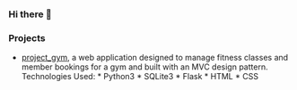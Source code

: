 ### Hi there 👋

### Projects


<!--
**michaelmjh/michaelmjh** is a ✨ _special_ ✨ repository because its `README.md` (this file) appears on your GitHub profile.

Here are some ideas to get you started:

- 🔭 I’m currently working on ...
- 🌱 I’m currently learning ...
- 👯 I’m looking to collaborate on ...
- 🤔 I’m looking for help with ...
- 💬 Ask me about ...
- 📫 How to reach me: ...
- 😄 Pronouns: ...
- ⚡ Fun fact: ...
-->

* [project_gym](https://github.com/michaelmjh/project_gym.git "project_gym"), a web application designed to manage fitness classes and member bookings for a gym and built with an MVC design pattern. Technologies Used: 
            * Python3
            * SQLite3 
            * Flask 
            * HTML 
            * CSS

